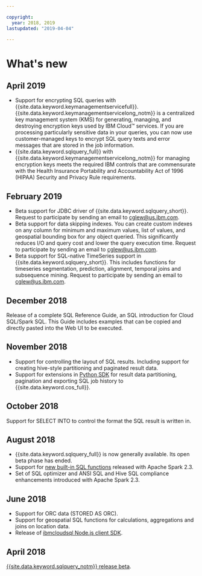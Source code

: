 ```yaml
---

copyright:
  year: 2018, 2019
lastupdated: "2019-04-04"

---
```


# What's new

## April 2019

- Support for encrypting SQL queries with {{site.data.keyword.keymanagementservicefull}}. {{site.data.keyword.keymanagementservicelong_notm}} is a centralized key management system (KMS) for generating, managing, and destroying encryption keys used by IBM Cloud™ services. 
If you are processing particularly sensitive data in your queries, you can now use customer-managed keys to encrypt SQL query texts and error messages that are stored in the job information.
- {{site.data.keyword.sqlquery_full}} with {{site.data.keyword.keymanagementservicelong_notm}} for managing encryption keys meets the required IBM controls that are commensurate with the Health Insurance Portability and Accountability Act of 1996 (HIPAA) Security and Privacy Rule requirements.

## February 2019

- Beta support for JDBC driver of {{site.data.keyword.sqlquery_short}}. Request to participate by sending an email to cglew@us.ibm.com.
- Beta support for data skipping indexes. You can create custom indexes on any column for minimum and maximum values, list of values, 
and geospatial bounding box for any object queried. This significantly reduces I/O and query cost and lower the query execution time. 
Request to participate by sending an email to cglew@us.ibm.com.
- Beta support for SQL-native TimeSeries support in {{site.data.keyword.sqlquery_short}}. This includes functions for timeseries segmentation, prediction, alignment, 
temporal joins and subsequence mining. Request to participate by sending an email to cglew@us.ibm.com.

## December 2018

Release of a complete SQL Reference Guide, an SQL introduction for Cloud SQL/Spark SQL.
This Guide includes examples that can be copied and directly pasted into the Web UI to be executed.

## November 2018

- Support for controlling the layout of SQL results. Including support for creating hive-style partitioning and paginated result data.
- Support for extensions in [Python SDK](https://pypi.org/project/ibmcloudsql) for result data partitioning, pagination and exporting SQL job history to {{site.data.keyword.cos_full}}.

## October 2018

Support for SELECT INTO to control the format the SQL result is written in.

## August 2018 

- {{site.data.keyword.sqlquery_full}} is now generally available. Its open beta phase has ended.
- Support for [new built-in SQL functions](https://issues.apache.org/jira/browse/SPARK-20746) released with Apache Spark 2.3.
- Set of SQL optimizer and ANSI SQL and Hive SQL compliance enhancements introduced with Apache Spark 2.3.

## June 2018 

- Support for ORC data (STORED AS ORC).
- Support for geospatial SQL functions for calculations, aggregations and joins on location data.
- Release of [ibmcloudsql Node.js client SDK](https://www.npmjs.com/package/ibmcloudsql).


## April 2018 

[{{site.data.keyword.sqlquery_notm}} release beta](https://www.ibm.com/blogs/bluemix/2018/04/introducing-ibm-cloud-sql-query/).
